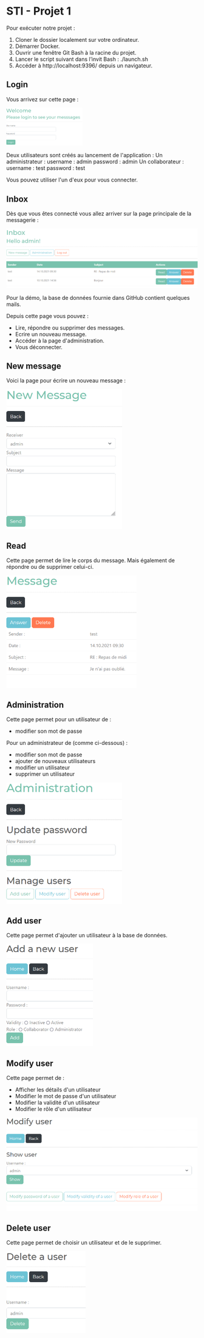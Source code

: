 # STI - Projet 1

Pour exécuter notre projet :

1. Cloner le dossier localement sur votre ordinateur.
2. Démarrer Docker.
3. Ouvrir une fenêtre Git Bash à la racine du projet.
4. Lancer le script suivant dans l’invit Bash : ./launch.sh
5. Accéder à http://localhost:9396/ depuis un navigateur.

## Login

Vous arrivez sur cette page :

<img src="images/login.PNG" alt="login" width="200" />

Deux utilisateurs sont créés au lancement de l'application :
Un administrateur :
	username : admin
	password : admin
Un collaborateur :
	username : test
	password : test

Vous pouvez utiliser l'un d'eux pour vous connecter.

## Inbox

Dès que vous êtes connecté vous allez arriver sur la page principale de la messagerie :

<img src="images/inbox.PNG" alt="inbox" style="zoom:80%;" />

Pour la démo, la base de données fournie dans GitHub contient quelques mails.

Depuis cette page vous pouvez :

- Lire, répondre ou supprimer des messages.
- Ecrire un nouveau message.
- Accéder à la page d'administration.
- Vous déconnecter.

## New message

Voici la page pour écrire un nouveau message :

<img src="images/new_msg.PNG" alt="new_msg" style="zoom: 60%;" />

## Read

Cette page permet de lire le corps du message. Mais également de répondre ou de supprimer celui-ci.

<img src="images/read.PNG" alt="read" style="zoom:60%;" />

## Administration

Cette page permet pour un utilisateur de :

- modifier son mot de passe

Pour un administrateur de (comme ci-dessous) :

- modifier son mot de passe
- ajouter de nouveaux utilisateurs
- modifier un utilisateur
- supprimer un utilisateur

<img src="images/admin.PNG" alt="admin" style="zoom:60%;" />

## Add user

Cette page permet d'ajouter un utilisateur à la base de données.

<img src="images/add_user.PNG" alt="add_user" style="zoom:60%;" />

## Modify user

Cette page permet de :

- Afficher les détails d'un utilisateur
- Modifier le mot de passe d'un utilisateur
- Modifier la validité d'un utilisateur
- Modifier le rôle d'un utilisateur

<img src="images/modify_user.PNG" alt="modify_user" style="zoom:60%;" />

## Delete user

Cette page permet de choisir un utilisateur et de le supprimer.

<img src="images/delete_user.PNG" alt="delete_user" style="zoom:60%;" />
